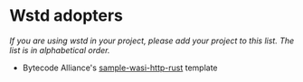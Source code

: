 # Wstd adopters

_If you are using wstd in your project, please add your project to this list.
The list is in alphabetical order._

* Bytecode Alliance's [sample-wasi-http-rust] template

[sample-wasi-http-rust]: https://github.com/bytecodealliance/sample-wasi-http-rust
